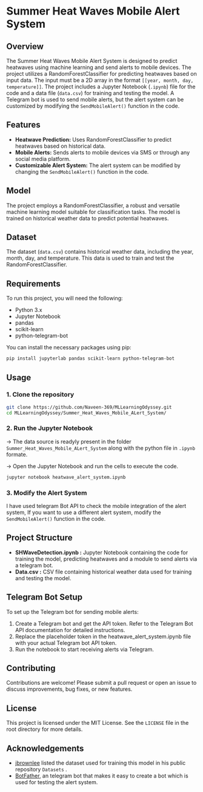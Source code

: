 # Summer Heat Waves Mobile Alert System

## Overview
The Summer Heat Waves Mobile Alert System is designed to predict heatwaves using machine learning and send alerts to mobile devices. The project utilizes a RandomForestClassifier for predicting heatwaves based on input data. The input must be a 2D array in the format `[[year, month, day, temperature]]`. The project includes a Jupyter Notebook (`.ipynb`) file for the code and a data file (`data.csv`) for training and testing the model. A Telegram bot is used to send mobile alerts, but the alert system can be customized by modifying the `SendMobileAlert()` function in the code.

## Features
- **Heatwave Prediction:** Uses RandomForestClassifier to predict heatwaves based on historical data.
- **Mobile Alerts:** Sends alerts to mobile devices via SMS or through any social media platform.
- **Customizable Alert System:** The alert system can be modified by changing the `SendMobileAlert()` function in the code.

## Model
The project employs a RandomForestClassifier, a robust and versatile machine learning model suitable for classification tasks. The model is trained on historical weather data to predict potential heatwaves.

## Dataset
The dataset (`data.csv`) contains historical weather data, including the year, month, day, and temperature. This data is used to train and test the RandomForestClassifier.

## Requirements
To run this project, you will need the following:
- Python 3.x
- Jupyter Notebook
- pandas
- scikit-learn
- python-telegram-bot

You can install the necessary packages using pip:
```bash
pip install jupyterlab pandas scikit-learn python-telegram-bot
```
## Usage
### 1. Clone the repository
```bash
git clone https://github.com/Naveen-369/MLLearningOdyssey.git
cd MLLearningOdyssey/Summer_Heat_Waves_Mobile_ALert_System/
```
### 2. Run the Jupyter Notebook
→ The data source is readyly present in the folder `Summer_Heat_Waves_Mobile_ALert_System` along with the python file in `.ipynb` formate.

→ Open the Jupyter Notebook and run the cells to execute the code.
```bash
jupyter notebook heatwave_alert_system.ipynb
```
### 3. Modify the Alert System
I have used telegram Bot API to check the mobile integration of the alert system, If you want to use a different alert system, modify the `SendMobileAlert()` function in the code.

## Project Structure
- **SHWaveDetection.ipynb :** Jupyter Notebook containing the code for training the model, predicting heatwaves and a module to send alerts via a telegram bot.
- **Data.csv :** CSV file containing historical weather data used for training and testing the model.

## Telegram Bot Setup
To set up the Telegram bot for sending mobile alerts:

1. Create a Telegram bot and get the API token. Refer to the Telegram Bot API documentation for detailed instructions.
2. Replace the placeholder token in the heatwave_alert_system.ipynb file with your actual Telegram bot API token.
3. Run the notebook to start receiving alerts via Telegram.

## Contributing
Contributions are welcome! Please submit a pull request or open an issue to discuss improvements, bug fixes, or new features.

## License
This project is licensed under the MIT License. See the `LICENSE` file in the root directory for more details.

## Acknowledgements
- [jbrownlee](https://github.com/jbrownlee) listed the dataset used for training this model in his public repository `Datasets` .
- [BotFather](https://telegram.me/BotFather), an telegram bot that makes it easy to create a bot which is used for testing the alert system.
